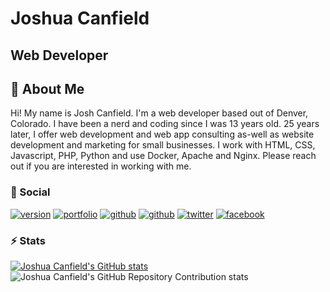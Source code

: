 # Joshua Canfield
## Web Developer

## 🚀 About Me
Hi! My name is Josh Canfield. I'm a web developer based out of Denver, Colorado. I have been a nerd and coding since I was 13 years old. 25 years later, I offer web development and web app consulting as-well as website development and marketing for small businesses. I work with HTML, CSS, Javascript, PHP, Python and use Docker, Apache and Nginx. Please reach out if you are interested in working with me.

### 🔗 Social
[![version](https://img.shields.io/static/v1?label=Version&message=v1.0&color=blue)](https://github.com/jcanfield)
[![portfolio](https://img.shields.io/static/v1?label=Portfolio&message=creativeboulder.com&color=lightgrey)](https://creativeboulder.com/)
[![github](https://img.shields.io/static/v1?label=Github&message=jcanfield&color=yellow)](https://github.com/jcanfield)
[![github](https://img.shields.io/static/v1?label=Github&message=codeclarity&color=green)](https://github.com/codeclarity)
[![twitter](https://img.shields.io/static/v1?label=Twitter&message=creativeboulder&color=blue)](https://twitter.com/creativeboulder)
[![facebook](https://img.shields.io/static/v1?label=Facebook&message=Josh%20Canfield&color=blue)](https://fb.me/jcanfieldschatz)

### ⚡ Stats
[![Joshua Canfield's GitHub stats](https://github-readme-stats.vercel.app/api?username=jcanfield)](https://github.com/jcanfield)
![Joshua Canfield's GitHub Repository Contribution stats](https://github-contributor-stats.vercel.app/api?username=jcanfield)

